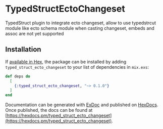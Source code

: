 # TypedStructEctoChangeset

TypedStruct plugin to integrate ecto changeset, allow
to use typedstrcut module like ecto schema module when casting
changeset, embeds and assoc are not yet supported

## Installation

If [available in Hex](https://hex.pm/docs/publish), the package can be installed
by adding `typed_struct_ecto_changeset` to your list of dependencies in `mix.exs`:

```elixir
def deps do
  [
    {:typed_struct_ecto_changeset, "~> 0.1.0"}
  ]
end
```

Documentation can be generated with [ExDoc](https://github.com/elixir-lang/ex_doc)
and published on [HexDocs](https://hexdocs.pm). Once published, the docs can
be found at [https://hexdocs.pm/typed_struct_ecto_changeset](https://hexdocs.pm/typed_struct_ecto_changeset).

